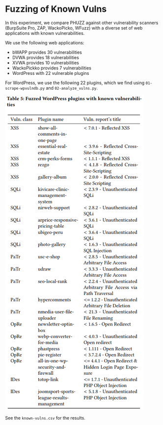 Fuzzing of Known Vulns
===========================

In this experiment, we compare PHUZZ against other vulnerability scanners (BurpSuite Pro, ZAP, WackoPicko, WFuzz) with a diverse set of web applications with known vulnerabilities.

We use the following web applications:

- bWAPP provides 30 vulnerabilities
- DVWA provides 18 vulnerabilities
- XVWA provides 10 vulnerabilities
- WackoPickko provides 7 vulnerabilities
- WordPress with 22 vulnerable plugins

For WordPress, we use the following 22 plugins, which we find using `01-scrape-wpvulndb.py` and `02-analyze_vulns.py`.

![WP Plugin Vulnerabilities](../../doc/known-wp-plugin-vulns.png)

See the `known-vulns.csv` for the results.